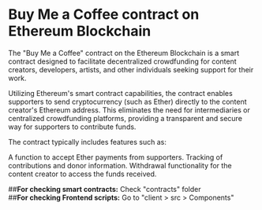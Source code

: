 # Buy Me a Coffee contract on Ethereum Blockchain

The "Buy Me a Coffee" contract on the Ethereum Blockchain is a smart contract designed to facilitate decentralized crowdfunding for content creators, developers, artists, and other individuals seeking support for their work.

Utilizing Ethereum's smart contract capabilities, the contract enables supporters to send cryptocurrency (such as Ether) directly to the content creator's Ethereum address. This eliminates the need for intermediaries or centralized crowdfunding platforms, providing a transparent and secure way for supporters to contribute funds.

The contract typically includes features such as:

A function to accept Ether payments from supporters.
Tracking of contributions and donor information.
Withdrawal functionality for the content creator to access the funds received.

##<b>For checking smart contracts:</b> Check "contracts" folder <br>
##<b>For checking Frontend scripts:</b> Go to "client > src > Components"
